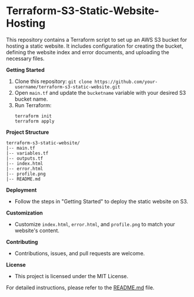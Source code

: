 # Terraform-S3-Static-Website-Hosting

This repository contains a Terraform script to set up an AWS S3 bucket for hosting a static website. It includes configuration for creating the bucket, defining the website index and error documents, and uploading the necessary files.

**Getting Started**
1. Clone this repository: `git clone https://github.com/your-username/terraform-s3-static-website.git`
2. Open `main.tf` and update the `bucketname` variable with your desired S3 bucket name.
3. Run Terraform: 
   ```
   terraform init
   terraform apply
   ```

**Project Structure**
```
terraform-s3-static-website/
|-- main.tf
|-- variables.tf
|-- outputs.tf
|-- index.html
|-- error.html
|-- profile.png
|-- README.md
```

**Deployment**
- Follow the steps in "Getting Started" to deploy the static website on S3.

**Customization**
- Customize `index.html`, `error.html`, and `profile.png` to match your website's content.

**Contributing**
- Contributions, issues, and pull requests are welcome.

**License**
- This project is licensed under the MIT License.

For detailed instructions, please refer to the [README.md](https://github.com/your-username/terraform-s3-static-website/blob/main/README.md) file.
